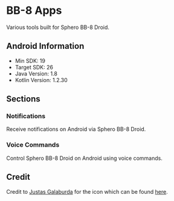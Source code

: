 # BB-8 Apps
Various tools built for Sphero BB-8 Droid.


## Android Information
- Min SDK: 19
- Target SDK: 26
- Java Version: 1.8
- Kotlin Version: 1.2.30


## Sections
### Notifications
Receive notifications on Android via Sphero BB-8 Droid.

### Voice Commands
Control Sphero BB-8 Droid on Android using voice commands.


## Credit
Credit to [Justas Galaburda](https://dribbble.com/jucha) for the icon which can be found [here](https://iconstore.co/icons/star-wars-icons/).
